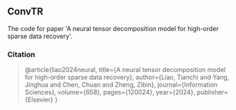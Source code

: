 ## ConvTR
The code for paper 'A neural tensor decomposition model for high-order sparse data recovery'.

### Citation

> @article{liao2024neural,
  title={A neural tensor decomposition model for high-order sparse data recovery},
  author={Liao, Tianchi and Yang, Jinghua and Chen, Chuan and Zheng, Zibin},
  journal={Information Sciences},
  volume={658},
  pages={120024},
  year={2024},
  publisher={Elsevier}
}

